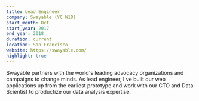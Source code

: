 ```yaml
---
title: Lead Engineer
company: Swayable (YC W18)
start_month: Oct
start_year: 2017
end_year: 2018
duration: current
location: San Francisco
website: https://swayable.com/
highlight: true
---
```

Swayable partners with the world's leading advocacy organizations and campaigns to change minds. As lead engineer, I've built our web applications up from the earliest prototype and work with our CTO and Data Scientist to productize our data analysis expertise.
